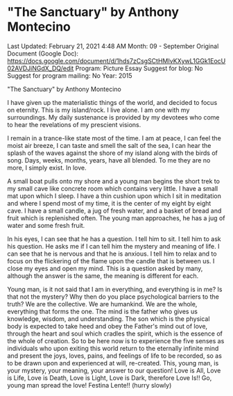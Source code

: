 # "The Sanctuary" by Anthony Montecino

Last Updated: February 21, 2021 4:48 AM
Month: 09 - September
Original Document (Google Doc): https://docs.google.com/document/d/1hds7zCsgSCtHMIvKXywL1GGk1EocU02AVDJiNGdX_DQ/edit
Program: Picture Essay
Suggest for blog: No
Suggest for program mailing: No
Year: 2015

"The Sanctuary" by Anthony Montecino

I have given up the materialistic things of the world, and decided to focus on eternity. This is my island/rock. I live alone. I am one with my surroundings. My daily sustenance is provided by my devotees who come to hear the revelations of my prescient visions.

I remain in a trance-like state most of the time. I am at peace, I can feel the moist air breeze, I can taste and smell the salt of the sea, I can hear the splash of the waves against the shore of my island along with the birds of song. Days, weeks, months, years, have all blended. To me they are no more, I simply exist. In love.

A small boat pulls onto my shore and a young man begins the short trek to my small cave like concrete room which contains very little. I have a small mat upon which I sleep. I have a thin cushion upon which I sit in meditation and where I spend most of my time, it is the center of my eight by eight cave. I have a small candle, a jug of fresh water, and a basket of bread and fruit which is replenished often. The young man approaches, he has a jug of water and some fresh fruit.

In his eyes, I can see that he has a question. I tell him to sit. I tell him to ask his question. He asks me if I can tell him the mystery and meaning of life. I can see that he is nervous and that he is anxious. I tell him to relax and to focus on the flickering of the flame upon the candle that is between us. I close my eyes and open my mind. This is a question asked by many, although the answer is the same, the meaning is different for each.

Young man, is it not said that I am in everything, and everything is in me? Is that not the mystery? Why then do you place psychological barriers to the truth? We are the collective. We are humankind. We are the whole, everything that forms the one. The mind is the father who gives us knowledge, wisdom, and understanding. The son which is the physical body is expected to take heed and obey the Father's mind out of love, through the heart and soul which cradles the spirit, which is the essence of the whole of creation. So to be here now is to experience the five senses as individuals who upon exiting this world return to the eternally infinite mind and present the joys, loves, pains, and feelings of life to be recorded, so as to be drawn upon and experienced at will, re-created. This, young man, is your mystery, your meaning, your answer to our question! Love is All, Love is Life, Love is Death, Love is Light, Love is Dark, therefore Love Is!! Go, young man spread the love! Festina Lente!! (hurry slowly)